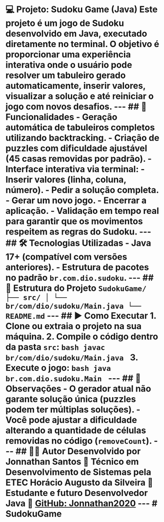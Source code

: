 # 💻 Projeto: Sudoku Game (Java) Este projeto é um jogo de Sudoku desenvolvido em Java, executado diretamente no terminal. O objetivo é proporcionar uma experiência interativa onde o usuário pode resolver um tabuleiro gerado automaticamente, inserir valores, visualizar a solução e até reiniciar o jogo com novos desafios. --- ## 🚀 Funcionalidades - Geração automática de tabuleiros completos utilizando **backtracking**. - Criação de puzzles com dificuldade ajustável (45 casas removidas por padrão). - Interface interativa via terminal: - Inserir valores (linha, coluna, número). - Pedir a solução completa. - Gerar um novo jogo. - Encerrar a aplicação. - Validação em tempo real para garantir que os movimentos respeitem as regras do Sudoku. --- ## 🛠️ Tecnologias Utilizadas - **Java 17+** (compatível com versões anteriores). - Estrutura de pacotes no padrão `br.com.dio.sudoku`. --- ## 📂 Estrutura do Projeto ``` SudokuGame/ ├── src/ │ └── br/com/dio/sudoku/Main.java └── README.md ``` --- ## ▶️ Como Executar 1. Clone ou extraia o projeto na sua máquina. 2. Compile o código dentro da pasta `src`: ```bash javac br/com/dio/sudoku/Main.java ``` 3. Execute o jogo: ```bash java br.com.dio.sudoku.Main ``` --- ## 📌 Observações - O gerador atual não garante solução única (puzzles podem ter múltiplas soluções). - Você pode ajustar a dificuldade alterando a quantidade de células removidas no código (`removeCount`). --- ## 👨‍💻 Autor Desenvolvido por **Jonnathan Santos** 📌 Técnico em Desenvolvimento de Sistemas pela **ETEC Horácio Augusto da Silveira** 📌 Estudante e futuro **Desenvolvedor Java** 📌 [GitHub: Jonnathan2020](https://github.com/Jonnathan2020) --- # SudokuGame